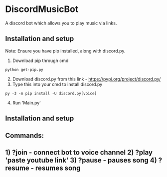 # DiscordMusicBot
A discord bot which allows you to play music via links.

## Installation and setup

Note: Ensure you have pip installed, along with discord.py.

1) Download pip through cmd 
``` 
python get-pip.py

```
2) Download discord.py from this link - https://pypi.org/project/discord.py/
3) Type this into your cmd to install discord.py
``` 
py -3 -m pip install -U discord.py[voice]

```
4) Run 'Main.py'

## Installation and setup

<h2>Commands:<h2>
1) ?join - connect bot to voice channel
2) ?play 'paste youtube link'
3) ?pause - pauses song
4) ?resume - resumes song
